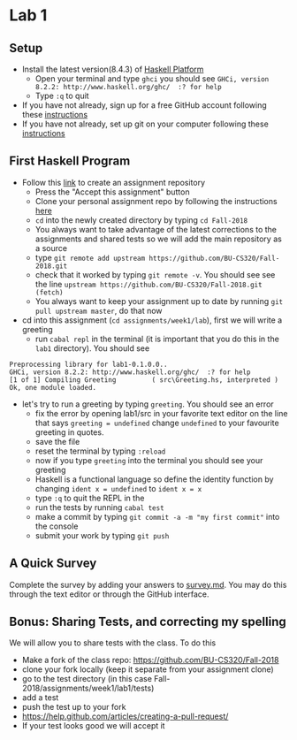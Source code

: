 # Lab 1

## Setup
* Install the latest version(8.4.3) of [Haskell Platform](https://www.haskell.org/platform/)
  * Open your terminal and type ```ghci``` you should see ```GHCi, version 8.2.2: http://www.haskell.org/ghc/  :? for help```
  * Type ```:q``` to quit
* If you have not already, sign up for a free GitHub account following these [instructions](https://help.github.com/articles/signing-up-for-a-new-github-account/)
* If you have not already, set up git on your computer following these [instructions](https://help.github.com/articles/set-up-git/)

## First Haskell Program
* Follow this [link](https://classroom.github.com/a/1ShFqja_) to create an assignment repository
  * Press the "Accept this assignment" button
  * Clone your personal assignment repo by following the instructions [here](https://help.github.com/articles/cloning-a-repository/)
  * ```cd``` into the newly created directory by typing ```cd Fall-2018```
  * You always want to take advantage of the latest corrections to the assignments and shared tests so we will add the main repository as a source
   * type ```git remote add upstream https://github.com/BU-CS320/Fall-2018.git```
   * check that it worked by typing ```git remote -v```.  You should see see the line ```upstream https://github.com/BU-CS320/Fall-2018.git (fetch)```
   * You always want to keep your assignment up to date by running ```git pull upstream master```, do that now
* cd into this assignment (```cd assignments/week1/lab```), first we will write a greeting
  * run ```cabal repl``` in the terminal (it is important that you do this in the ```lab1``` directory).  You should see 
```
Preprocessing library for lab1-0.1.0.0..
GHCi, version 8.2.2: http://www.haskell.org/ghc/  :? for help
[1 of 1] Compiling Greeting         ( src\Greeting.hs, interpreted )
Ok, one module loaded.
```
* let's try to run a greeting by typing ```greeting```.  You should see an error
  * fix the error by opening lab1/src in your favorite text editor on the line that says ```greeting = undefined``` change ```undefined``` to your favourite greeting in quotes.
  * save the file
  * reset the terminal by typing ```:reload```
  * now if you type ```greeting``` into the terminal you should see your greeting
  * Haskell is a functional language so define the identity function by changing ```ident x = undefined``` to  ```ident x = x```
  * type ```:q``` to quit the REPL in the 
  * run the tests by running ```cabal test```
  * make a commit by typing ```git commit -a -m "my first commit"``` into the console
  * submit your work by typing ```git push```


## A Quick Survey
Complete the survey by adding your answers to [survey.md](survey.md).  You may do this through the text editor or through the GitHub interface.
  
## Bonus: Sharing Tests, and correcting my spelling
We will allow you to share tests with the class. To do this 
 * Make a fork of the class repo: https://github.com/BU-CS320/Fall-2018
 * clone your fork locally (keep it separate from your assignment clone)
 * go to the test directory (in this case Fall-2018/assignments/week1/lab1/tests)
 * add a test
 * push the test up to your fork
 * https://help.github.com/articles/creating-a-pull-request/
 * If your test looks good we will accept it
